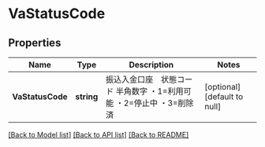 # VaStatusCode

## Properties
Name | Type | Description | Notes
------------ | ------------- | ------------- | -------------
**VaStatusCode** | **string** | 振込入金口座　状態コード 半角数字 ・1&#x3D;利用可能 ・2&#x3D;停止中 ・3&#x3D;削除済  | [optional] [default to null]

[[Back to Model list]](../README.md#documentation-for-models) [[Back to API list]](../README.md#documentation-for-api-endpoints) [[Back to README]](../README.md)

